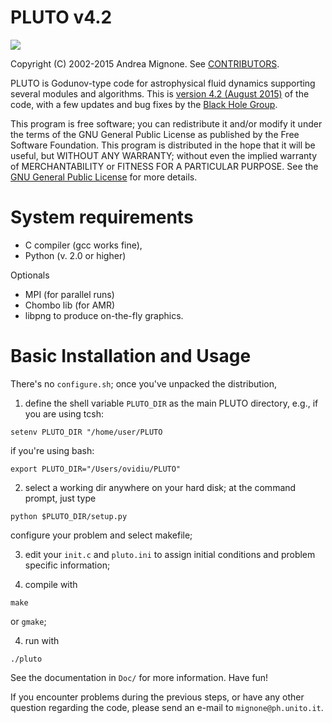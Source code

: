 PLUTO v4.2
====================

![](http://astrologynewsservice.com/wp-content/uploads/2014/08/1240-305x260.png) 

Copyright (C) 2002-2015 Andrea Mignone. See [CONTRIBUTORS](./CONTRIBUTORS).

PLUTO is Godunov-type code for astrophysical fluid dynamics supporting several modules and algorithms. This is [version 4.2 (August 2015)](http://plutocode.ph.unito.it) of the code, with a few updates and bug fixes by the [Black Hole Group](https://blackholegroup.org).

This program is free software; you can redistribute it and/or modify
it under the terms of the GNU General Public License as published by
the Free Software Foundation. This program is distributed in the hope that it will be useful,
but WITHOUT ANY WARRANTY; without even the implied warranty of
MERCHANTABILITY or FITNESS FOR A PARTICULAR PURPOSE.  See the
[GNU General Public License](./LICENSE) for more details.

# System requirements

 - C compiler (gcc works fine),
 - Python (v. 2.0 or higher)

 Optionals

 - MPI (for parallel runs)
 - Chombo lib (for AMR)
 - libpng to produce on-the-fly graphics.
 

# Basic Installation and Usage

There's no `configure.sh`; once you've unpacked the distribution,  

1) define the shell variable `PLUTO_DIR` as the 
   main PLUTO directory, e.g., 
   if you are using tcsh:

```
setenv PLUTO_DIR "/home/user/PLUTO
```

   if you're using bash:

```
export PLUTO_DIR="/Users/ovidiu/PLUTO"
```

2) select a working dir anywhere on your hard disk; at the command prompt, just type 

```
python $PLUTO_DIR/setup.py
```

configure your problem and select makefile;

3) edit your `init.c` and `pluto.ini` to assign initial conditions and problem specific information;

4) compile with

```
make 
```

or `gmake`;

4) run with 

```
./pluto
```

See the documentation in `Doc/` for more information.
Have fun!
  
If you encounter problems during the previous steps, or have any other question regarding the code, please send an e-mail to `mignone@ph.unito.it`.




